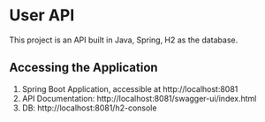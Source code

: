 # User API
This project is an API built in Java, Spring, H2 as the database.

## Accessing the Application
1. Spring Boot Application, accessible at http://localhost:8081
2. API Documentation: http://localhost:8081/swagger-ui/index.html
3. DB: http://localhost:8081/h2-console
